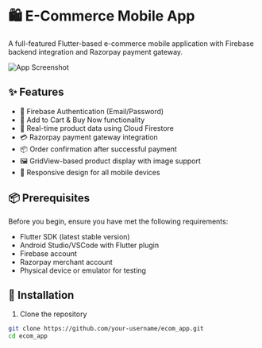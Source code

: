 # 🛍️ E-Commerce Mobile App

A full-featured Flutter-based e-commerce mobile application with Firebase backend integration and Razorpay payment gateway.

![App Screenshot](https://via.placeholder.com/300x600?text=App+Screenshot) <!-- Replace with actual screenshots -->

## ✨ Features

- 🔐 Firebase Authentication (Email/Password)
- 🛒 Add to Cart & Buy Now functionality
- 🔄 Real-time product data using Cloud Firestore
- 💳 Razorpay payment gateway integration
- 📦 Order confirmation after successful payment
- 🖼️ GridView-based product display with image support
- 📱 Responsive design for all mobile devices

## 📦 Prerequisites

Before you begin, ensure you have met the following requirements:
- Flutter SDK (latest stable version)
- Android Studio/VSCode with Flutter plugin
- Firebase account
- Razorpay merchant account
- Physical device or emulator for testing

## 🚀 Installation

1. Clone the repository
```bash
git clone https://github.com/your-username/ecom_app.git
cd ecom_app

 
 



